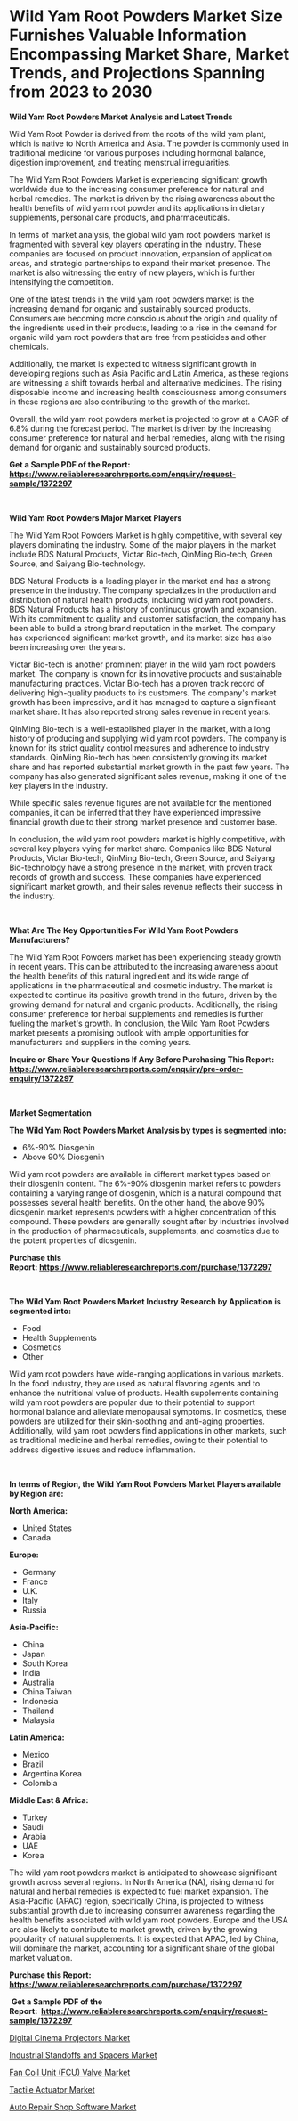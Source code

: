 <p><h1>Wild Yam Root Powders Market Size Furnishes Valuable Information Encompassing Market Share, Market Trends, and Projections Spanning from 2023 to 2030</h1></p><p><strong>Wild Yam Root Powders Market Analysis and Latest Trends</strong></p>
<p><p>Wild Yam Root Powder is derived from the roots of the wild yam plant, which is native to North America and Asia. The powder is commonly used in traditional medicine for various purposes including hormonal balance, digestion improvement, and treating menstrual irregularities.</p><p>The Wild Yam Root Powders Market is experiencing significant growth worldwide due to the increasing consumer preference for natural and herbal remedies. The market is driven by the rising awareness about the health benefits of wild yam root powder and its applications in dietary supplements, personal care products, and pharmaceuticals.</p><p>In terms of market analysis, the global wild yam root powders market is fragmented with several key players operating in the industry. These companies are focused on product innovation, expansion of application areas, and strategic partnerships to expand their market presence. The market is also witnessing the entry of new players, which is further intensifying the competition.</p><p>One of the latest trends in the wild yam root powders market is the increasing demand for organic and sustainably sourced products. Consumers are becoming more conscious about the origin and quality of the ingredients used in their products, leading to a rise in the demand for organic wild yam root powders that are free from pesticides and other chemicals.</p><p>Additionally, the market is expected to witness significant growth in developing regions such as Asia Pacific and Latin America, as these regions are witnessing a shift towards herbal and alternative medicines. The rising disposable income and increasing health consciousness among consumers in these regions are also contributing to the growth of the market.</p><p>Overall, the wild yam root powders market is projected to grow at a CAGR of 6.8% during the forecast period. The market is driven by the increasing consumer preference for natural and herbal remedies, along with the rising demand for organic and sustainably sourced products.</p></p>
<p><strong>Get a Sample PDF of the Report:&nbsp; <a href="https://www.reliableresearchreports.com/enquiry/request-sample/1372297">https://www.reliableresearchreports.com/enquiry/request-sample/1372297</a></strong></p>
<p>&nbsp;</p>
<p><strong>Wild Yam Root Powders Major Market Players</strong></p>
<p><p>The Wild Yam Root Powders Market is highly competitive, with several key players dominating the industry. Some of the major players in the market include BDS Natural Products, Victar Bio-tech, QinMing Bio-tech, Green Source, and Saiyang Bio-technology.</p><p>BDS Natural Products is a leading player in the market and has a strong presence in the industry. The company specializes in the production and distribution of natural health products, including wild yam root powders. BDS Natural Products has a history of continuous growth and expansion. With its commitment to quality and customer satisfaction, the company has been able to build a strong brand reputation in the market. The company has experienced significant market growth, and its market size has also been increasing over the years.</p><p>Victar Bio-tech is another prominent player in the wild yam root powders market. The company is known for its innovative products and sustainable manufacturing practices. Victar Bio-tech has a proven track record of delivering high-quality products to its customers. The company's market growth has been impressive, and it has managed to capture a significant market share. It has also reported strong sales revenue in recent years.</p><p>QinMing Bio-tech is a well-established player in the market, with a long history of producing and supplying wild yam root powders. The company is known for its strict quality control measures and adherence to industry standards. QinMing Bio-tech has been consistently growing its market share and has reported substantial market growth in the past few years. The company has also generated significant sales revenue, making it one of the key players in the industry.</p><p>While specific sales revenue figures are not available for the mentioned companies, it can be inferred that they have experienced impressive financial growth due to their strong market presence and customer base.</p><p>In conclusion, the wild yam root powders market is highly competitive, with several key players vying for market share. Companies like BDS Natural Products, Victar Bio-tech, QinMing Bio-tech, Green Source, and Saiyang Bio-technology have a strong presence in the market, with proven track records of growth and success. These companies have experienced significant market growth, and their sales revenue reflects their success in the industry.</p></p>
<p>&nbsp;</p>
<p><strong>What Are The Key Opportunities For Wild Yam Root Powders Manufacturers?</strong></p>
<p><p>The Wild Yam Root Powders market has been experiencing steady growth in recent years. This can be attributed to the increasing awareness about the health benefits of this natural ingredient and its wide range of applications in the pharmaceutical and cosmetic industry. The market is expected to continue its positive growth trend in the future, driven by the growing demand for natural and organic products. Additionally, the rising consumer preference for herbal supplements and remedies is further fueling the market's growth. In conclusion, the Wild Yam Root Powders market presents a promising outlook with ample opportunities for manufacturers and suppliers in the coming years.</p></p>
<p><strong>Inquire or Share Your Questions If Any Before Purchasing This Report: <a href="https://www.reliableresearchreports.com/enquiry/pre-order-enquiry/1372297">https://www.reliableresearchreports.com/enquiry/pre-order-enquiry/1372297</a></strong></p>
<p>&nbsp;</p>
<p><strong>Market Segmentation</strong></p>
<p><strong>The Wild Yam Root Powders Market Analysis by types is segmented into:</strong></p>
<p><ul><li>6%-90% Diosgenin</li><li>Above 90% Diosgenin</li></ul></p>
<p><p>Wild yam root powders are available in different market types based on their diosgenin content. The 6%-90% diosgenin market refers to powders containing a varying range of diosgenin, which is a natural compound that possesses several health benefits. On the other hand, the above 90% diosgenin market represents powders with a higher concentration of this compound. These powders are generally sought after by industries involved in the production of pharmaceuticals, supplements, and cosmetics due to the potent properties of diosgenin.</p></p>
<p><strong>Purchase this Report:&nbsp;<a href="https://www.reliableresearchreports.com/purchase/1372297">https://www.reliableresearchreports.com/purchase/1372297</a></strong></p>
<p>&nbsp;</p>
<p><strong>The Wild Yam Root Powders Market Industry Research by Application is segmented into:</strong></p>
<p><ul><li>Food</li><li>Health Supplements</li><li>Cosmetics</li><li>Other</li></ul></p>
<p><p>Wild yam root powders have wide-ranging applications in various markets. In the food industry, they are used as natural flavoring agents and to enhance the nutritional value of products. Health supplements containing wild yam root powders are popular due to their potential to support hormonal balance and alleviate menopausal symptoms. In cosmetics, these powders are utilized for their skin-soothing and anti-aging properties. Additionally, wild yam root powders find applications in other markets, such as traditional medicine and herbal remedies, owing to their potential to address digestive issues and reduce inflammation.</p></p>
<p>&nbsp;</p>
<p><strong>In terms of Region, the Wild Yam Root Powders Market Players available by Region are:</strong></p>
<p>
    <p> <strong> North America: </strong>
        <ul>
            <li>United States</li>
            <li>Canada</li>
        </ul>
        </p> 
    <p> <strong> Europe: </strong>
        <ul>
            <li>Germany</li>
            <li>France</li>
            <li>U.K.</li>
            <li>Italy</li>
            <li>Russia</li>
        </ul>
        </p> 
    <p> <strong> Asia-Pacific: </strong>
        <ul>
            <li>China</li>
            <li>Japan</li>
            <li>South Korea</li>
            <li>India</li>
            <li>Australia</li>
            <li>China Taiwan</li>
            <li>Indonesia</li>
            <li>Thailand</li>
            <li>Malaysia</li>
        </ul>
        </p> 
    <p> <strong> Latin America: </strong>
        <ul>
            <li>Mexico</li>
            <li>Brazil</li>
            <li>Argentina Korea</li>
            <li>Colombia</li>
        </ul>
        </p> 
    <p> <strong> Middle East & Africa: </strong>
        <ul>
            <li>Turkey</li>
            <li>Saudi</li>
            <li>Arabia</li>
            <li>UAE</li>
            <li>Korea</li>
        </ul>
    </p>
    </p>
<p><p>The wild yam root powders market is anticipated to showcase significant growth across several regions. In North America (NA), rising demand for natural and herbal remedies is expected to fuel market expansion. The Asia-Pacific (APAC) region, specifically China, is projected to witness substantial growth due to increasing consumer awareness regarding the health benefits associated with wild yam root powders. Europe and the USA are also likely to contribute to market growth, driven by the growing popularity of natural supplements. It is expected that APAC, led by China, will dominate the market, accounting for a significant share of the global market valuation.</p></p>
<p><strong>Purchase this Report: <a href="https://www.reliableresearchreports.com/purchase/1372297">https://www.reliableresearchreports.com/purchase/1372297</a></strong></p>
<p>&nbsp;<strong>Get a Sample PDF of the Report:&nbsp;&nbsp;<a href="https://www.reliableresearchreports.com/enquiry/request-sample/1372297">https://www.reliableresearchreports.com/enquiry/request-sample/1372297</a></strong></p>
<p><strong></strong></p>
<p><p><a href="https://www.linkedin.com/pulse/digital-cinema-projectors-market-size-2023-2030-global-gdtqe/">Digital Cinema Projectors Market</a></p><p><a href="https://github.com/melchekhinf/Market-Research-Report-List-1/blob/main/industrial-standoffs-and-spacers-market.md">Industrial Standoffs and Spacers Market</a></p><p><a href="https://github.com/merzlyukov93/Market-Research-Report-List-1/blob/main/fan-coil-unit-fcu-valve-market.md">Fan Coil Unit (FCU) Valve Market</a></p><p><a href="https://www.linkedin.com/pulse/tactile-actuator-market-insights-players-forecast-till-2030-surexus-ad5ce/">Tactile Actuator Market</a></p><p><a href="https://medium.com/@the.strong.zer0/auto-repair-shop-software-market-size-cagr-trends-2024-2030-95774c8e8461">Auto Repair Shop Software Market</a></p></p>